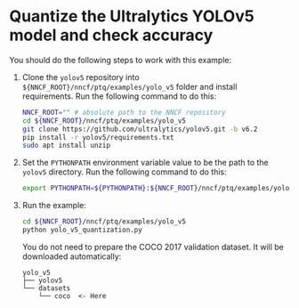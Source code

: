 # Quantize the Ultralytics YOLOv5 model and check accuracy

You should do the following steps to work with this example:

1. Clone the `yolov5` repository into `${NNCF_ROOT}/nncf/ptq/examples/yolo_v5` folder and install requirements.
   Run the following command to do this:

   ```bash
   NNCF_ROOT="" # absolute path to the NNCF repository
   cd ${NNCF_ROOT}/nncf/ptq/examples/yolo_v5
   git clone https://github.com/ultralytics/yolov5.git -b v6.2
   pip install -r yolov5/requirements.txt
   sudo apt install unzip
   ```

2. Set the `PYTHONPATH` environment variable value to be the path to the `yolov5` directory.
   Run the following command to do this:

   ```bash
   export PYTHONPATH=${PYTHONPATH}:${NNCF_ROOT}/nncf/ptq/examples/yolo_v5/yolov5
   ```

3. Run the example:

   ```bash
   cd ${NNCF_ROOT}/nncf/ptq/examples/yolo_v5
   python yolo_v5_quantization.py
   ```

   You do not need to prepare the COCO 2017 validation dataset. It will be downloaded automatically:

   ```
   yolo_v5
   ├── yolov5
   └── datasets
       └── coco  <- Here
   ```
